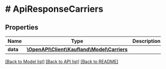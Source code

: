 # # ApiResponseCarriers

## Properties

Name | Type | Description | Notes
------------ | ------------- | ------------- | -------------
**data** | [**\OpenAPI\Client\Kaufland\Model\Carriers**](Carriers.md) |  |

[[Back to Model list]](../../README.md#models) [[Back to API list]](../../README.md#endpoints) [[Back to README]](../../README.md)
